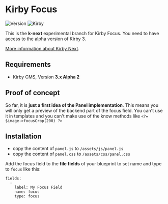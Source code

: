 # Kirby Focus

![Version](https://img.shields.io/badge/Version-3.0.1.alpha1-green.svg) ![Kirby](https://img.shields.io/badge/Kirby-3.x-red.svg)

This is the **k-next** experimental branch for Kirby Focus. You need to have access to the alpha version of Kirby 3.

[More information about Kirby Next](https://getkirby.com/next).



## Requirements

+ Kirby CMS, Version **3.x Alpha 2**

## Proof of concept

So far, it is **just a first idea of the Panel implementation**. This means you will only get a preview of the backend part of the focus field. You can't use it in templates and you can't make use of the know methods like `<?= $image->focusCrop(200) ?>`


## Installation

+ copy the content of `panel.js` to `/assets/js/panel.js`
+ copy the content of `panel.css` to `/assets/css/panel.css`


Add the focus field to the **file fields** of your blueprint to set name and type to `focus` like this:

```
fields:
  -
    label: My Focus Field
    name: focus
    type: focus
```
